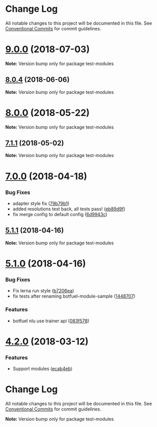 # Change Log

All notable changes to this project will be documented in this file.
See [Conventional Commits](https://conventionalcommits.org) for commit guidelines.

<a name="9.0.0"></a>
# [9.0.0](https://github.com/Botfuel/botfuel-dialog/compare/v8.3.0...v9.0.0) (2018-07-03)

**Note:** Version bump only for package test-modules





<a name="8.0.4"></a>
## [8.0.4](https://github.com/Botfuel/botfuel-dialog/compare/v8.0.3...v8.0.4) (2018-06-06)

**Note:** Version bump only for package test-modules





<a name="8.0.0"></a>
# [8.0.0](https://github.com/Botfuel/bot-sdk2/compare/v7.2.6...v8.0.0) (2018-05-22)

**Note:** Version bump only for package test-modules





<a name="7.1.1"></a>
## [7.1.1](https://github.com/Botfuel/bot-sdk2/compare/v7.1.0...v7.1.1) (2018-05-02)

**Note:** Version bump only for package test-modules





<a name="7.0.0"></a>
# [7.0.0](https://github.com/Botfuel/bot-sdk2/compare/v5.1.7...v7.0.0) (2018-04-18)


### Bug Fixes

* adapter style fix ([79b79b1](https://github.com/Botfuel/bot-sdk2/commit/79b79b1))
* added resolutions test back, all tests pass! ([eb89d9f](https://github.com/Botfuel/bot-sdk2/commit/eb89d9f))
* fix merge config to default config ([6d9943c](https://github.com/Botfuel/bot-sdk2/commit/6d9943c))





<a name="5.1.1"></a>
## [5.1.1](https://github.com/Botfuel/botfuel-dialog/compare/v5.1.0...v5.1.1) (2018-04-16)

**Note:** Version bump only for package test-modules





<a name="5.1.0"></a>
# [5.1.0](https://github.com/Botfuel/botfuel-dialog/compare/v5.0.0...v5.1.0) (2018-04-16)


### Bug Fixes

* Fix lerna run style ([b7206ea](https://github.com/Botfuel/botfuel-dialog/commit/b7206ea))
* fix tests after renaming botfuel-module-sample ([1448707](https://github.com/Botfuel/botfuel-dialog/commit/1448707))


### Features

* botfuel nlu use trainer api ([083f578](https://github.com/Botfuel/botfuel-dialog/commit/083f578))





<a name="4.2.0"></a>
# [4.2.0](https://github.com/Botfuel/bot-sdk2/compare/v4.1.0...v4.2.0) (2018-03-12)


### Features

* Support modules ([ecab4eb](https://github.com/Botfuel/bot-sdk2/commit/ecab4eb))





# Change Log

All notable changes to this project will be documented in this file.
See [Conventional Commits](https://conventionalcommits.org) for commit guidelines.




**Note:** Version bump only for package test-modules
